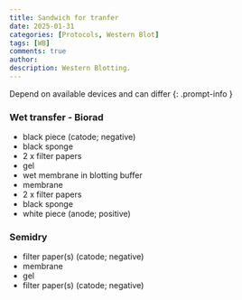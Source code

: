 ```yaml
---
title: Sandwich for tranfer
date: 2025-01-31 
categories: [Protocols, Western Blot]
tags: [WB]
comments: true
author:  
description: Western Blotting.
---
```


>
Depend on available devices and can differ 
{: .prompt-info }


### Wet transfer - Biorad
* black piece (catode; negative)
* black sponge
* 2 x filter papers
* gel
* wet membrane in blotting buffer
* membrane
* 2 x filter papers
* black sponge
* white piece (anode; positive)



### Semidry
* filter paper(s) (catode; negative)
* membrane 
* gel 
* filter paper(s) (catode; negative)
